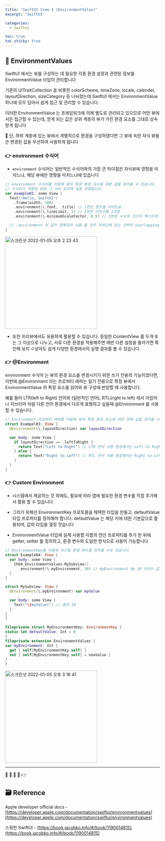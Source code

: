 ```yaml
---
title: "SwiftUI View 3 (EnvironmentValue)"
excerpt: "SwiftUI"

categories:
  - swiftui

toc: true
toc_sticky: true
---
```


## 🔷 EnvironmentValues

SwiftUI 에서는 뷰를 구성하는 데 필요한 각종 환경 설정과 관련된 정보를 EnvironmentValue 타입이 관리합니다

기존의 UITraitCollection 을 비롯한 colorScheme, timeZone, locale, calender, layoutDirection, sizeCategory 등 나눠졌는데 SwiftUI 에서는 EnvironmentValue 하나에 모두 담아서 쉽게 접근 및 관리할 수 있습니다.

이러한 EnvironmentValue 는 프레임워크에 의해 별도로 관리되고 있으므로 어떤 뷰에서든 접근할 수 있는데, 얻게 되는 값은 상위 계층의 뷰가 가진 환경 요소를 그대로 상속 받게 됩니다

🔑 단, 하위 계층에 있는 뷰에서 개별적으로 환경을 구성하였다면 그 뷰에 속한 자식 뷰들은 변경된 값을 우선하여 사용하게 됩니다

### 👉 environment 수식어

- `environment` 수식어는 일반적인 수식어와의 가장 큰 차이점은 자식뷰에 영향을 미치느냐, 해당 뷰에만 영향을 미치느냐에 있습니다

```swift
// environment 수식어를 이용해 뷰의 특정 환경 요소에 대한 값을 덮어쓸 수 있습니다.
// 수식어가 적용된 뷰와 그 서브 트리에 일괄 반영됩니다.
var example01: some View {
  Text("Hello, SwiftUI")
    .frame(width: 100)
    .environment(\.font, .title) // 1번은 폰트를 타이트로
    .environment(\.lineLimit, 1) // 2번은 라인수를 1개로
    .environment(\.minimumScaleFactor, 0.5) // 3번은 ㅂㅍ의 크기가 텍스트에 다 담지 못할 때 원래 크기의 0.5배까지 작도록 설정

  // .environment 의 값이 중복되어 나열 될 경우 최하단에 있는 것부터 overlapping 되어 젹용 됨
}
```

<img width="300" alt="스크린샷 2022-01-05 오후 2 23 43" src="https://user-images.githubusercontent.com/28912774/148164812-41dc3aee-5e24-42ec-be90-0fc5a7bbe404.png">

- 또한 프리뷰에서도 유용하게 활용할 수 있습니다. 동일한 ContentView 를 두개 또는 그 이상으로 나누고, 서로 다른 환경을 적용해주면 매번 다른 설정을 돌아가면 확인해 보지 ㅇ낳아도 쉽게 다양한 환경에서의 실행 결과를 볼 수 있습니다.

### 👉 @Environment

environment 수식어 는 뷰의 환경 요소를 변경시키기 위한 쓰기 전용의 기능이었다면, 이번에 @Environment 라는 프로퍼티 래퍼는 일기 전용으로 특정 뷰에서 EnvironmentValue 의 특정 요소를 읽어와 뷰 구성에 반양할 때 사용합니다.

예를 들어 LTR(left to Right) 언어와 (일반적인 언어), RTL(right to left) 에서 아랍어나 히브리어 처럼 다른 언어 환경에서 다르게 표형하고 싶을때 @Environment 를 사용할 수 있슴니다.

```swift
// Environment 프로퍼티 래퍼를 이용해 뷰의 특정 환경 요소에 대한 현재 값을 읽어올 수 있습니다.
struct Exampel03: View {
  @Environment(\.layoutDirection) var layoutDirection

  var body: some View {
    if layoutDirection == .leftToRight {
      return Text("Left to Right") // LTR 언어 사용 환경에서는 Left to Right 출력
    } else {
      return Text("Right to Left") // RTL 언어 사용 환경에서는 Right to Left 출력
    }
  }
}
```

### 👉 Custom Environment

- 시스템에서 제공하는 것 외에도, 필요에 따라 앱에 필요한 환경 변수를 직접 추가해서 활용 할 수 있습니다

- 그러기 위해선 EnvironmentKey 프로토콜을 채택한 타입을 만들고, defaultValue 타입 프로퍼티를 정의해야 합니다. defaultValue 는 해당 키에 대한 기본값으로 활용되며, 값의 타입을 결정 짓습니다

- EnvironmentValue 타입에 실제 사용할 이름의 연산 프로퍼티를 추가 한 뒤에 getter, setter 를 정의하고, 환경 변수와 도일한 방식으로 사용이 가능합니다

```swift
// EnvironmentKey를 이용해 커스텀 환경 변수를 정의할 수도 있습니다.
struct Example04: View {
  var body: some View {
    Ch04_EnvironmentValues.MySubview()
      .environment(\.myEnvironment, 10) // myEnvironment dp 10 이라는 값을 설정
  }
}

struct MySubview: View {
  @Environment(\.myEnvironment) var myValue

  var body: some View {
    Text("\(myValue)") // 결과 10
  }
}
}

fileprivate struct MyEnvironmentKey: EnvironmentKey {
static let defaultValue: Int = 0
}
fileprivate extension EnvironmentValues {
var myEnvironment: Int {
  get { self[MyEnvironmentKey.self] }
  set { self[MyEnvironmentKey.self] = newValue }
}
}
```

<img width="300" alt="스크린샷 2022-01-05 오후 3 16 41" src="https://user-images.githubusercontent.com/28912774/148169529-1b6fc136-6fe2-464b-a012-cf45684932cb.png">

---

<!-- <img width="300" alt="스크린샷" src=""> -->

🔶 🔷 📌 🔑 👉

## 🗃 Reference

Apple developer official docs - [https://developer.apple.com/documentation/swiftui/environmentvalues](https://developer.apple.com/documentation/swiftui/environmentvalues)

스윗한 SwiftUI - [https://book.jacobko.info/#/book/1190014815](https://book.jacobko.info/#/book/1190014815)
